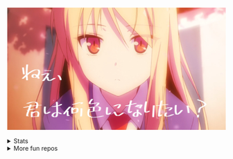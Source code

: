 [![](mashiro.jpg)](https://lolicon.app)

<details>
<summary>Stats</summary>

<p></p>

<a href="https://github.com/Tsuk1ko">
  <table>
    <tr>
      <td>
        <img align="center" src="https://github-readme-stats.vercel.app/api?username=Tsuk1ko&show_icons=true&hide_border=true&icon_color=ffca28&title_color=ffa000" />
      </td>
      <td>
        <img align="center" src="https://github-readme-stats.vercel.app/api/top-langs/?username=Tsuk1ko&layout=compact&hide_border=true&title_color=ffa000" />
      </td>
    </tr>
  </table>
</a>

[![](https://count.getloli.com/get/@JindaiKirin?theme=moebooru)](https://github.com/Tsuk1ko)
</details>

<details>
<summary>More fun repos</summary>

<p></p>

[![](https://github-readme-stats.vercel.app/api/pin/?username=Tsuk1ko&repo=cf-url-shortener)](https://github.com/Tsuk1ko/cf-url-shortener)
[![](https://github-readme-stats.vercel.app/api/pin/?username=Tsuk1ko&repo=bilibili-qr-login)](https://github.com/Tsuk1ko/bilibili-qr-login)
[![](https://github-readme-stats.vercel.app/api/pin/?username=Tsuk1ko&repo=userscript)](https://github.com/Tsuk1ko/userscript)
[![](https://github-readme-stats.vercel.app/api/pin/?username=Tsuk1ko&repo=eslint-config)](https://github.com/Tsuk1ko/eslint-config)
[![](https://github-readme-stats.vercel.app/api/pin/?username=Tsuk1ko&repo=fgo-bond-craft-essence-calculator)](https://github.com/Tsuk1ko/fgo-bond-craft-essence-calculator)
[![](https://github-readme-stats.vercel.app/api/pin/?username=Tsuk1ko&repo=pximg-proxy)](https://github.com/Tsuk1ko/pximg-proxy)
[![](https://github-readme-stats.vercel.app/api/pin/?username=Tsuk1ko&repo=fsa-promises)](https://github.com/Tsuk1ko/fsa-promises)
[![](https://github-readme-stats.vercel.app/api/pin/?username=Tsuk1ko&repo=gkd-subscription)](https://github.com/Tsuk1ko/gkd-subscription)
[![](https://github-readme-stats.vercel.app/api/pin/?username=Tsuk1ko&repo=wol-server)](https://github.com/Tsuk1ko/wol-server)
[![](https://github-readme-stats.vercel.app/api/pin/?username=Tsuk1ko&repo=gf2-bbs-sign-in)](https://github.com/Tsuk1ko/gf2-bbs-sign-in)
[![](https://github-readme-stats.vercel.app/api/pin/?username=Tsuk1ko&repo=extension-config-patcher)](https://github.com/Tsuk1ko/extension-config-patcher)
</details>
